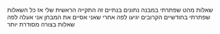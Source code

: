 שאלות מהט שפתרתי במבנה נתונים 
בנתיים זה התקייה הראשית שלי אז כל השאלות שפתרתי בחודשיים הקרובים יגיעו לפה 
אחרי שאני אסיים את המבחן אני אעלה לפה שאלות בצורה מסודרת יותר 
